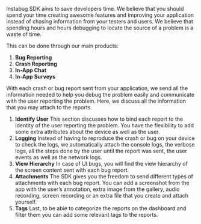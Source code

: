 Instabug SDK aims to save developers time. We believe that you should spend your time creating awesome features and improving your application instead of chasing information from your testers and users. We believe that spending hours and hours debugging to locate the source of a problem is a waste of time.

This can be done through our main products:
1. **Bug Reporting**
2. **Crash Reporting**
3. **In-App Chat**
4. **In-App Surveys**

With each crash or bug report sent from your application, we send all the information needed to help you debug the problem easily and communicate with the user reporting the problem. Here, we discuss all the information that you may attach to the reports.

1. **Identify User**
This section discusses how to bind each report to the identity of the user reporting the problem. You have the flexibility to add some extra attributes about the device as well as the user.
2. **Logging**
Instead of having to reproduce the crash or bug on your device to check the logs, we automatically attach the console logs, the verbose logs, all the steps done by the user until the report was sent, the user events as well as the network logs.
3. **View Hierarchy**
In case of UI bugs, you will find the view hierarchy of the screen content sent with each bug report.
4. **Attachments**
The SDK gives you the freedom to send different types of attachments with each bug report. You can add a screenshot from the app with the user’s annotation, extra image from the gallery, audio recording, screen recording or an extra file that you create and attach yourself.
5. **Tags**
Last, to be able to categorize the reports on the dashboard and filter them you can add some relevant tags to the reports.